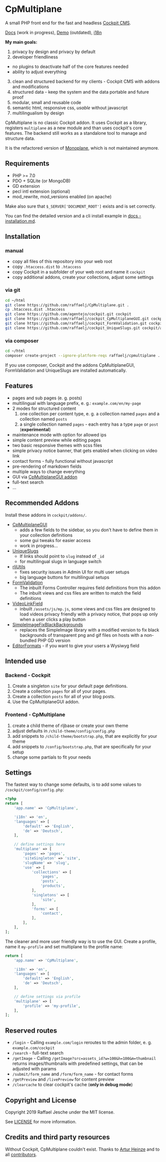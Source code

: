 # CpMultiplane

A small PHP front end for the fast and headless [Cockpit CMS][1].

[Docs][19] (work in progress), [Demo][18] (outdated), [i18n][21]

**My main goals:**

1. privacy by design and privacy by default
2. developer friendliness
  * no plugins to deactivate half of the core features needed
  * ability to adjust everything
3. clean and structured backend for my clients - Cockpit CMS with addons and modifications
4. structured data - keep the system and the data portable and future proof
5. modular, small and reusable code
6. semantic html, responsive css, *usable* without javascript
6. multilingualism by design

CpMultiplane is no classic Cockpit addon. It uses Cockpit as a library, registers `multiplane` as a new module and than uses cockpit's core features. The backend still works as a standalone tool to manage and structure data.

It is the refactored version of [Monoplane][8], which is not maintained anymore.

## Requirements

* PHP >= 7.0
* PDO + SQLite (or MongoDB)
* GD extension
* pecl intl extension (optional)
* mod_rewrite, mod_versions enabled (on apache)

Make also sure that `$_SERVER['DOCUMENT_ROOT']` exists and is set correctly.

You can find the detailed version and a cli install example in [docs - installation.md][20].

## Installation

### manual

* copy all files of this repository into your web root
* copy `.htaccess.dist` to `.htaccess`
* copy Cockpit in a subfolder of your web root and name it `cockpit`
* copy additional addons, create your collections, adjust some settings

### via git

```bash
cd ~/html
git clone https://github.com/raffaelj/CpMultiplane.git .
cp .htaccess.dist .htaccess
git clone https://github.com/agentejo/cockpit.git cockpit
git clone https://github.com/raffaelj/cockpit_CpMultiplaneGUI.git cockpit/addons/CpMultiplaneGUI
git clone https://github.com/raffaelj/cockpit_FormValidation.git cockpit/addons/FormValidation
git clone https://github.com/raffaelj/cockpit_UniqueSlugs.git cockpit/addons/UniqueSlugs
```

### via composer

```bash
cd ~/html
composer create-project --ignore-platform-reqs raffaelj/cpmultiplane .
```

If you use composer, Cockpit and the addons CpMultiplaneGUI, FormValidation and UniqueSlugs are installed automatically.

## Features

* pages and sub pages (e. g. posts)
* multilingual with language prefix, e. g.: `example.com/en/my-page`
* 2 modes for structured content
  1. one collection per content type, e. g. a collection named `pages` and a collection named `posts`
  2. a single collection named `pages` - each entry has a type `page` or `post` (**experimental**)
* maintenance mode with option for allowed ips
* simple content preview while editing pages
* two basic responsive themes with scss files
* simple privacy notice banner, that gets enabled when clicking on video link
* contact forms - fully functional without javascript
* pre-rendering of markdown fields
* multiple ways to change everything
* GUI via [CpMultiplaneGUI addon][2]
* full-text search
* ...

## Recommended Addons

Install these addons in `cockpit/addons/`.

* [CpMultiplaneGUI][2]
  * adds a few fields to the sidebar, so you don't have to define them in your collection definitions
  * some gui tweaks for easier access
  * work in progress...
* [UniqueSlugs][3]
  * If links should point to `slug` instead of `_id`
  * for multilingual slugs in language switch
* [rljUtils][4]
  * fixes security issues in Admin UI for multi user setups
  * big language buttons for multilingual setups
* [FormValidation][5]
  * The inbuilt Forms Controller requires field definitions from this addon
  * The inbuilt views and css files are written to match the field definitions
* [VideoLinkField][6]
  * inbuilt `/assets/js/mp.js`, some views and css files are designed to load videos privacy friendly with a privacy notice, that pops up only when a user clicks a play button
* [SimpleImageFixBlackBackgrounds][7]
  * replaces the SimpleImage library with a modified version to fix black backgrounds of transparent png and gif files on hosts with a non-bundled PHP GD version
* [EditorFormats][10] - if you want to give your users a Wysiwyg field

## Intended use

### Backend - Cockpit

1. Create a singleton `site` for your default page definitions.
2. Create a collection `pages` for all of your pages.
3. Create a collection `posts` for all of your blog posts.
4. Use the CpMultiplaneGUI addon.

### Frontend - CpMultiplane

1. create a child theme of rljbase or create your own theme
2. adjust defaults in `/child-theme/config/config.php`
3. add snippets to `/child-theme/bootstrap.php`, that are explicitly for your theme
4. add snippets to `/config/bootstrap.php`, that are specifically for your setup
5. change some partials to fit your needs

## Settings

The fastest way to change some defaults, is to add some values to `/cockpit/config/config.php`:

```php
<?php
return [
    'app.name' => 'CpMultiplane',

    'i18n' => 'en',
    'languages' => [
        'default' => 'English',
        'de' => 'Deutsch',
    ],

    // define settings here
    'multiplane' => [
        'pages' => 'pages',
        'siteSingleton' => 'site',
        'slugName' => 'slug',
        'use' => [
            'collections' => [
                'pages',
                'posts',
                'products',
            ],
            'singletons' => [
                'site',
            ],
            'forms' => [
                'contact',
            ],
        ],
    ],
];
```

The cleaner and more user friendly way is to use the GUI. Create a profile, name it `my-profile` and set multiplane to the profile name:

```php
return [
    'app.name' => 'CpMultiplane',

    'i18n' => 'en',
    'languages' => [
        'default' => 'English',
        'de' => 'Deutsch',
    ],

    // define settings via profile
    'multiplane' => [
        'profile' => 'my-profile',
    ],
];
```

## Reserved routes

* `/login` - Calling `example.com/login` reroutes to the admin folder, e. g. `example.com/cockpit`
* `/search` - full-text search
* `/getImage` - Calling `/getImage?src=assets_id?w=100&h=100&m=thumbnail` returns images/thumbnails with predefined settings, that can be adjusted with params
* `/submit/form_name` and `/form/form_name` - for contact forms
* `/getPreview` and `/livePreview` for content preview
* `/clearcache` to clear cockpit's cache (**only in debug mode**)

## Copyright and License

Copyright 2019 Raffael Jesche under the MIT license.

See [LICENSE][12] for more information.

## Credits and third party resources

Without Cockpit, CpMultiplane couldn't exist. Thanks to [Artur Heinze][16] and to all [contributors][17].

[1]: https://github.com/agentejo/cockpit/
[2]: https://github.com/raffaelj/cockpit_CpMultiplaneGUI
[3]: https://github.com/raffaelj/cockpit_UniqueSlugs
[4]: https://github.com/raffaelj/cockpit_rljUtils
[5]: https://github.com/raffaelj/cockpit_FormValidation
[6]: https://github.com/raffaelj/cockpit_VideoLinkField
[7]: https://github.com/raffaelj/cockpit_SimpleImageFixBlackBackgrounds
[8]: https://github.com/raffaelj/Monoplane
[9]: https://github.com/raffaelj/cockpit_CpMultiplaneBundle
[10]: https://github.com/pauloamgomes/CockpitCms-EditorFormats
[11]: https://github.com/raffaelj/cockpit_Bootmanager
[12]: https://github.com/raffaelj/CpMultiplane/blob/master/LICENSE
[16]: https://github.com/aheinze
[17]: https://github.com/agentejo/cockpit/graphs/contributors
[18]: https://monoplane.rlj.me
[19]: https://github.com/raffaelj/CpMultiplane-docs
[20]: https://github.com/raffaelj/CpMultiplane-docs/blob/master/installation.md
[21]: https://github.com/raffaelj/CpMultiplane-i18n
